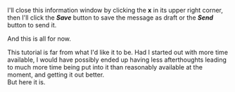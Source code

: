 I'll close this information window by clicking the **x** in its upper right corner, then I'll click the ***Save*** button to save the message as draft or the ***Send*** button to send it.

And this is all for now.  

This tutorial is far from what I'd like it to be. Had I started out with more time available, I would have possibly ended up having less afterthoughts leading to much more time being put into it than reasonably available at the moment, and getting it out better.  
But here it is.
